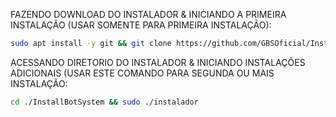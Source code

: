FAZENDO DOWNLOAD DO INSTALADOR & INICIANDO A PRIMEIRA INSTALAÇÃO (USAR SOMENTE PARA PRIMEIRA INSTALAÇÃO):

```bash
sudo apt install -y git && git clone https://github.com/GBSOficial/InstallBotSystem && sudo chmod -R 777 InstallBotSystem && cd InstallBotSystem && sudo ./instalador
```

ACESSANDO DIRETORIO DO INSTALADOR & INICIANDO INSTALAÇÕES ADICIONAIS (USAR ESTE COMANDO PARA SEGUNDA OU MAIS INSTALAÇÃO:
```bash
cd ./InstallBotSystem && sudo ./instalador
```
